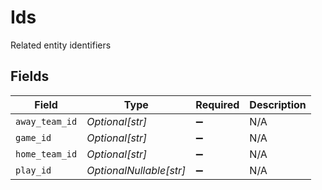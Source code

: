 # Ids

Related entity identifiers


## Fields

| Field                   | Type                    | Required                | Description             |
| ----------------------- | ----------------------- | ----------------------- | ----------------------- |
| `away_team_id`          | *Optional[str]*         | :heavy_minus_sign:      | N/A                     |
| `game_id`               | *Optional[str]*         | :heavy_minus_sign:      | N/A                     |
| `home_team_id`          | *Optional[str]*         | :heavy_minus_sign:      | N/A                     |
| `play_id`               | *OptionalNullable[str]* | :heavy_minus_sign:      | N/A                     |